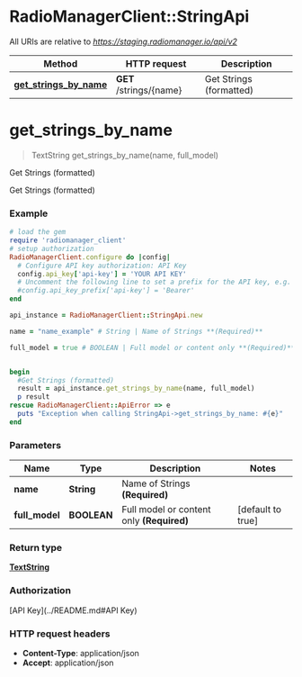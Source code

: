 # RadioManagerClient::StringApi

All URIs are relative to *https://staging.radiomanager.io/api/v2*

Method | HTTP request | Description
------------- | ------------- | -------------
[**get_strings_by_name**](StringApi.md#get_strings_by_name) | **GET** /strings/{name} | Get Strings (formatted)


# **get_strings_by_name**
> TextString get_strings_by_name(name, full_model)

Get Strings (formatted)

Get Strings (formatted)

### Example
```ruby
# load the gem
require 'radiomanager_client'
# setup authorization
RadioManagerClient.configure do |config|
  # Configure API key authorization: API Key
  config.api_key['api-key'] = 'YOUR API KEY'
  # Uncomment the following line to set a prefix for the API key, e.g. 'Bearer' (defaults to nil)
  #config.api_key_prefix['api-key'] = 'Bearer'
end

api_instance = RadioManagerClient::StringApi.new

name = "name_example" # String | Name of Strings **(Required)**

full_model = true # BOOLEAN | Full model or content only **(Required)**


begin
  #Get Strings (formatted)
  result = api_instance.get_strings_by_name(name, full_model)
  p result
rescue RadioManagerClient::ApiError => e
  puts "Exception when calling StringApi->get_strings_by_name: #{e}"
end
```

### Parameters

Name | Type | Description  | Notes
------------- | ------------- | ------------- | -------------
 **name** | **String**| Name of Strings **(Required)** | 
 **full_model** | **BOOLEAN**| Full model or content only **(Required)** | [default to true]

### Return type

[**TextString**](TextString.md)

### Authorization

[API Key](../README.md#API Key)

### HTTP request headers

 - **Content-Type**: application/json
 - **Accept**: application/json



